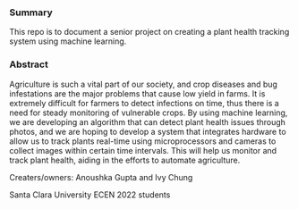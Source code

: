 ### Summary
This repo is to document a senior project on creating a plant health tracking system using machine learning. 

### Abstract
Agriculture is such a vital part of our society, and crop diseases and bug infestations are the major problems that cause low yield in farms. It is extremely difficult for farmers to detect infections on time, thus there is a need for steady monitoring of vulnerable crops. By using machine learning, we are developing an algorithm that can detect plant health issues through photos, and we are hoping to develop a system that integrates hardware to allow us to track plants real-time using microprocessors and cameras to collect images within certain time intervals. This will help us monitor and track plant health, aiding in the efforts to automate agriculture. 


Creaters/owners: Anoushka Gupta and Ivy Chung 

Santa Clara University ECEN 2022 students 
